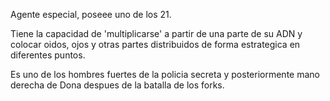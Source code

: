 Agente especial, poseee uno de los 21.  

Tiene la capacidad de 'multiplicarse' a partir de una parte de su ADN y colocar oidos, ojos y otras partes distribuidos de forma estrategica en diferentes puntos. 

Es uno de los hombres fuertes de la policia secreta y posteriormente mano derecha de Dona despues de la batalla de los forks. 

